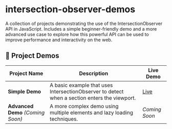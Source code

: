 # intersection-observer-demos
A collection of projects demonstrating the use of the IntersectionObserver API in JavaScript. Includes a simple beginner-friendly demo and a more advanced use case to explore how this powerful API can be used to improve performance and interactivity on the web.

## 📂 Project Demos

| Project Name         | Description                                                     | Live Demo               |
|----------------------|-----------------------------------------------------------------|--------------------------|
| **Simple Demo**      | A basic example that uses IntersectionObserver to detect when a section enters the viewport. | [Live](https://obada-barakat.github.io/intersection-observer-demos/Simple-demo)|
| **Advanced Demo** *(Coming Soon)* | A more complex demo using multiple elements and lazy loading techniques. | *Coming Soon*            |

